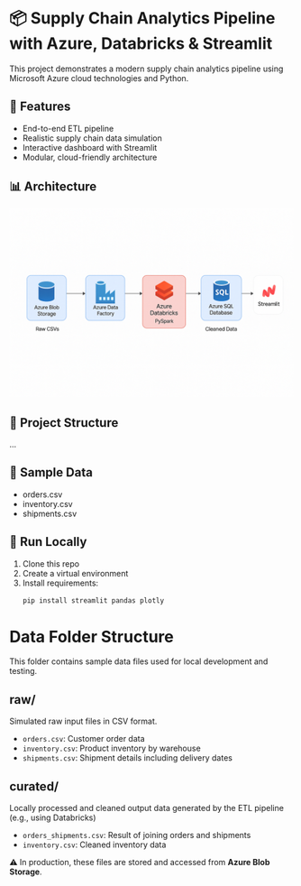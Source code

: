 # 📦 Supply Chain Analytics Pipeline with Azure, Databricks & Streamlit

This project demonstrates a modern supply chain analytics pipeline using Microsoft Azure cloud technologies and Python.

## 🚀 Features
- End-to-end ETL pipeline
- Realistic supply chain data simulation
- Interactive dashboard with Streamlit
- Modular, cloud-friendly architecture

## 📊 Architecture
![Architecture](architecture_diagram.png)

## 📂 Project Structure
...
## 📁 Sample Data
- orders.csv
- inventory.csv
- shipments.csv

## 🧪 Run Locally
1. Clone this repo
2. Create a virtual environment
3. Install requirements:
   ```bash
   pip install streamlit pandas plotly

# Data Folder Structure

This folder contains sample data files used for local development and testing.

## raw/
Simulated raw input files in CSV format.

- `orders.csv`: Customer order data
- `inventory.csv`: Product inventory by warehouse
- `shipments.csv`: Shipment details including delivery dates

## curated/
Locally processed and cleaned output data generated by the ETL pipeline (e.g., using Databricks)

- `orders_shipments.csv`: Result of joining orders and shipments
- `inventory.csv`: Cleaned inventory data

⚠️ In production, these files are stored and accessed from **Azure Blob Storage**.
